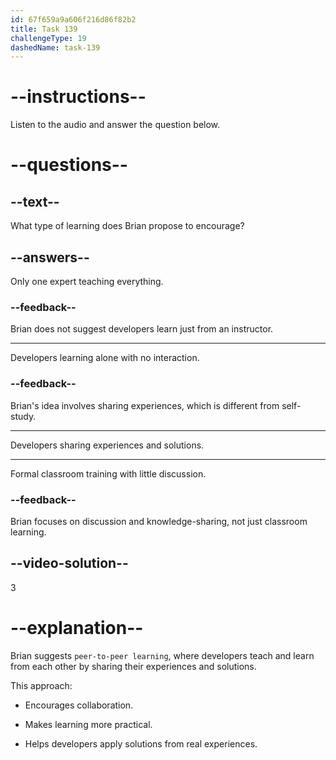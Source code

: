 ```yaml
---
id: 67f659a9a606f216d86f82b2
title: Task 139
challengeType: 19
dashedName: task-139
---
```


<!-- (audio) Brian: Exactly. And we could encourage peer-to-peer learning, where the developers share experiences and solutions. -->

# --instructions--

Listen to the audio and answer the question below.

# --questions--

## --text--

What type of learning does Brian propose to encourage?

## --answers--

Only one expert teaching everything.

### --feedback--

Brian does not suggest developers learn just from an instructor.

---

Developers learning alone with no interaction.

### --feedback--

Brian's idea involves sharing experiences, which is different from self-study.

---

Developers sharing experiences and solutions.

---

Formal classroom training with little discussion.

### --feedback--

Brian focuses on discussion and knowledge-sharing, not just classroom learning.

## --video-solution--

3

# --explanation--

Brian suggests `peer-to-peer learning`, where developers teach and learn from each other by sharing their experiences and solutions.

This approach:

- Encourages collaboration.

- Makes learning more practical.

- Helps developers apply solutions from real experiences.
